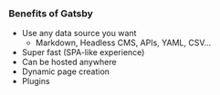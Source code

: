 ### Benefits of Gatsby
- Use any data source you want
  - Markdown, Headless CMS, APIs, YAML, CSV...
- Super fast (SPA-like experience)
- Can be hosted anywhere
- Dynamic page creation
- Plugins